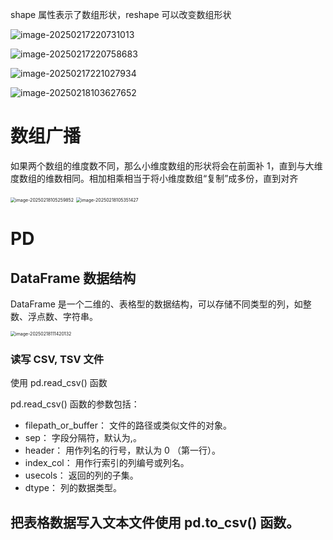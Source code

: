 shape 属性表示了数组形状，reshape 可以改变数组形状

![image-20250217220731013](https://radiantheart.oss-cn-guangzhou.aliyuncs.com/myimage/20250217220731073.png)

![image-20250217220758683](https://radiantheart.oss-cn-guangzhou.aliyuncs.com/myimage/20250217220758747.png)



![image-20250217221027934](https://radiantheart.oss-cn-guangzhou.aliyuncs.com/myimage/20250217221028027.png)

![image-20250218103627652](https://radiantheart.oss-cn-guangzhou.aliyuncs.com/myimage/20250218103627774.png)

# 数组广播

 如果两个数组的维度数不同，那么小维度数组的形状将会在前面补 1，直到与大维度数组的维数相同。相加相乘相当于将小维度数组“复制”成多份，直到对齐

<img src="https://radiantheart.oss-cn-guangzhou.aliyuncs.com/myimage/20250218105259917.png" alt="image-20250218105259852" style="zoom:50%;" />

<img src="https://radiantheart.oss-cn-guangzhou.aliyuncs.com/myimage/20250218105351479.png" alt="image-20250218105351427" style="zoom:50%;" />



# PD



## DataFrame 数据结构

DataFrame 是一个二维的、表格型的数据结构，可以存储不同类型的列，如整数、浮点数、字符串。

<img src="https://radiantheart.oss-cn-guangzhou.aliyuncs.com/myimage/20250218111420220.png" alt="image-20250218111420132" style="zoom:50%;" />



### 读写 CSV, TSV 文件

使用 pd.read_csv() 函数

pd.read_csv() 函数的参数包括：

- filepath_or_buffer： 文件的路径或类似文件的对象。
- sep： 字段分隔符，默认为,。
- header： 用作列名的行号，默认为 0 （第一行）。
- index_col： 用作行索引的列编号或列名。
- usecols： 返回的列的子集。
- dtype： 列的数据类型。

## 把表格数据写入文本文件使用 pd.to_csv() 函数。